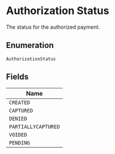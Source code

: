 
# Authorization Status

The status for the authorized payment.

## Enumeration

`AuthorizationStatus`

## Fields

| Name |
|  --- |
| `CREATED` |
| `CAPTURED` |
| `DENIED` |
| `PARTIALLYCAPTURED` |
| `VOIDED` |
| `PENDING` |


